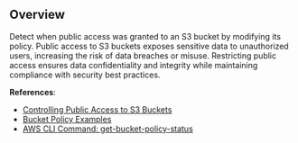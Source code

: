 ## Overview

Detect when public access was granted to an S3 bucket by modifying its policy. Public access to S3 buckets exposes sensitive data to unauthorized users, increasing the risk of data breaches or misuse. Restricting public access ensures data confidentiality and integrity while maintaining compliance with security best practices.

**References**:
- [Controlling Public Access to S3 Buckets](https://docs.aws.amazon.com/AmazonS3/latest/userguide/access-control-block-public-access.html)
- [Bucket Policy Examples](https://docs.aws.amazon.com/AmazonS3/latest/userguide/example-bucket-policies.html)
- [AWS CLI Command: get-bucket-policy-status](https://awscli.amazonaws.com/v2/documentation/api/latest/reference/s3control/get-bucket-policy-status.html)
